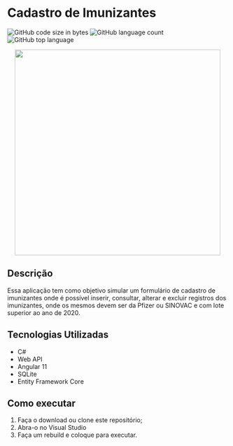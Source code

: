 # Cadastro de Imunizantes
![GitHub code size in bytes](https://img.shields.io/github/languages/code-size/lucassilva996/CadastroImunizante)
![GitHub language count](https://img.shields.io/github/languages/count/lucassilva996/CadastroImunizante?style=plastic)
![GitHub top language](https://img.shields.io/github/languages/top/lucassilva996/CadastroImunizante?style=plastic)

<p align="center">
  <img width="470" src="assets/to_readme/telainicial.PNG">
</p>

## Descrição
Essa aplicação tem como objetivo simular um formulário de cadastro de imunizantes onde é possível inserir, consultar, alterar e excluir registros dos imunizantes, onde os mesmos devem ser da Pfizer ou SINOVAC e com lote superior ao ano de 2020.

## Tecnologias Utilizadas
* C#
* Web API
* Angular 11
* SQLite
* Entity Framework Core


## Como executar
1. Faça o download ou clone este repositório;
1. Abra-o no Visual Studio
1. Faça um rebuild e coloque para executar.
